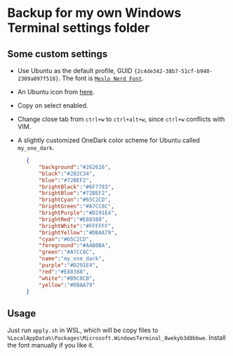 # Backup for my own Windows Terminal settings folder

## Some custom settings

- Use Ubuntu as the default profile, GUID `{2c4de342-38b7-51cf-b940-2309a097f518}`.
  The font is [`Meslo Nerd Font`](font/MesloLGS&#32;NF&#32;Regular.ttf).

- An Ubuntu icon from [here](https://design.ubuntu.com/brand/ubuntu-logo/).

- Copy on select enabled.

- Change close tab from `ctrl+w` to `ctrl+alt+w`, since `ctrl+w` conflicts with VIM.

- A slightly customized OneDark color scheme for Ubuntu called `my_one_dark`.

 ```json
       {
           "background":"#262626",
           "black":"#282C34",
           "blue":"#72BEF2",
           "brightBlack":"#6F7783",
           "brightBlue":"#72BEF2",
           "brightCyan":"#65C2CD",
           "brightGreen":"#A7CC8C",
           "brightPurple":"#D291E4",
           "brightRed":"#E88388",
           "brightWhite":"#FFFFFF",
           "brightYellow":"#DBAA79",
           "cyan":"#65C2CD",
           "foreground":"#AAB0BA",
           "green":"#A7CC8C",
           "name":"my_one_dark",
           "purple":"#D291E4",
           "red":"#E88388",
           "white":"#B9C0CB",
           "yellow":"#DBAA79"
       }
 ```

## Usage

Just run `apply.sh` in WSL, which will be copy files to
`%LocalAppData%\Packages\Microsoft.WindowsTerminal_8wekyb3d8bbwe`. Install the
font manually if you like it.
